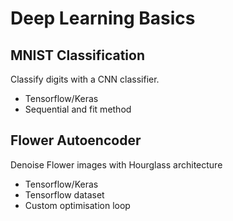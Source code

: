 # Deep Learning Basics


## MNIST Classification

Classify digits with a CNN classifier.
- Tensorflow/Keras
- Sequential and fit method

## Flower Autoencoder

Denoise Flower images with Hourglass architecture
- Tensorflow/Keras
- Tensorflow dataset
- Custom optimisation loop

